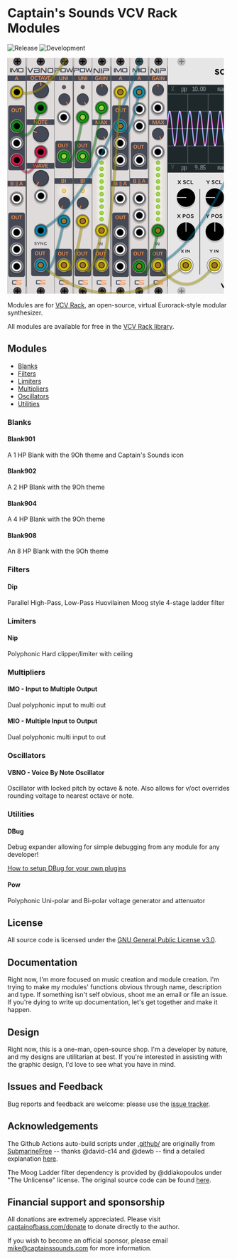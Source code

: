 # Captain's Sounds VCV Rack Modules

![Release](https://github.com/captainssounds/vcv-CaptainsSounds/workflows/Release/badge.svg) ![Development](https://github.com/captainssounds/vcv-CaptainsSounds/workflows/Development/badge.svg?branch=master)

![screeshot](./images/vcv523.png)

Modules are for [VCV Rack](https://vcvrack.com), an open-source, virtual Eurorack-style modular synthesizer.

All modules are available for free in the [VCV Rack library](https://captainssounds.com/vcv).

## Modules

- [Blanks](#blanks)
- [Filters](#filters)
- [Limiters](#limiters)
- [Multipliers](#mults)
- [Oscillators](#osc)
- [Utilities](#utils)

### <a name="blanks"></a> Blanks 

#### Blank901
A 1 HP Blank with the 9Oh theme and Captain's Sounds icon

#### Blank902
A 2 HP Blank with the 9Oh theme

#### Blank904
A 4 HP Blank with the 9Oh theme

#### Blank908
An 8 HP Blank with the 9Oh theme

### <a name="filters"></a> Filters

#### Dip
Parallel High-Pass, Low-Pass Huovilainen Moog style 4-stage ladder filter

### <a name="mults"></a> Limiters

#### Nip
Polyphonic Hard clipper/limiter with ceiling


### <a name="mults"></a> Multipliers 

#### IMO - Input to Multiple Output
Dual polyphonic input to multi out

#### MIO - Multiple Input to Output
Dual polyphonic multi input to out


### <a name="osc"></a> Oscillators

#### VBNO - Voice By Note Oscillator
Oscillator with locked pitch by octave & note. Also allows for v/oct overrides rounding voltage to nearest octave or note.


### <a name="utils"></a> Utilities

#### DBug
Debug expander allowing for simple debugging from any module for any developer!

[How to setup DBug for your own plugins](https://github.com/captainssounds/vcv-CaptainsSounds/wiki/How-to-setup-your-plugins-to-use-DBug)

#### Pow
Polyphonic Uni-polar and Bi-polar voltage generator and attenuator

## License

All source code is licensed under the [GNU General Public License v3.0](https://www.gnu.org/licenses/gpl-3.0.txt).

## Documentation

Right now, I'm more focused on music creation and module creation. I'm trying to make my modules' functions obvious through name, description and type. If something isn't self obvious, shoot me an email or file an issue. If you're dying to write up documentation, let's get together and make it happen.

## Design

Right now, this is a one-man, open-source shop. I'm a developer by nature, and my designs are utilitarian at best. If you're interested in assisting with the graphic design, I'd love to see what you have in mind. 

## Issues and Feedback

Bug reports and feedback are welcome: please use the [issue tracker](https://github.com/captainssounds/vcv-CaptainsSounds/issues).

## Acknowledgements

The Github Actions auto-build scripts under [.github/](.github) are originally from [SubmarineFree](https://github.com/david-c14/SubmarineFree) -- thanks @david-c14 and @dewb -- find a detailed explanation [here](https://github.com/david-c14/SubmarineFree/wiki/Cross-compiling-using-github-actions).

The Moog Ladder filter dependency is provided by @ddiakopoulos under "The Unlicense" license. The original source code can be found [here](https://github.com/ddiakopoulos/MoogLadders).

## Financial support and sponsorship
All donations are extremely appreciated.
Please visit [captainofbass.com/donate](https://captainofbass.com/donate) to donate directly to the author.

 If you wish to become an official sponsor, please email [mike@captainssounds.com](mailto:mike@captainssounds.com) for more information.
